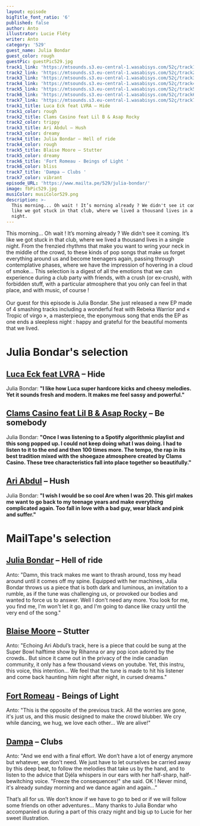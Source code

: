 ```yaml
---
layout: episode
bigTitle_font_ratio: '6'
published: false
author: Anto
illustrator: Lucie Fléty
writer: Anto
category: '529'
guest_name: Julia Bondar
guest_color: rough
guestPic: guestPic529.jpg
track1_link: 'https://mtsounds.s3.eu-central-1.wasabisys.com/52ç/track1.mp3'
track2_link: 'https://mtsounds.s3.eu-central-1.wasabisys.com/52ç/track2.mp3'
track3_link: 'https://mtsounds.s3.eu-central-1.wasabisys.com/52ç/track3.mp3'
track4_link: 'https://mtsounds.s3.eu-central-1.wasabisys.com/52ç/track4.mp3'
track5_link: 'https://mtsounds.s3.eu-central-1.wasabisys.com/52ç/track5.mp3'
track6_link: 'https://mtsounds.s3.eu-central-1.wasabisys.com/52ç/track6.mp3'
track7_link: 'https://mtsounds.s3.eu-central-1.wasabisys.com/52ç/track7.mp3'
track1_title: Luca Eck feat LVRA – Hide
track1_color: rough
track2_title: Clams Casino feat Lil B & Asap Rocky
track2_color: trippy
track3_title: Ari Abdul – Hush
track3_color: dreamy
track4_title: Julia Bondar – Hell of ride
track4_color: rough
track5_title: Blaise Moore – Stutter
track5_color: dreamy
track6_title: 'Fort Romeau - Beings of Light '
track6_color: bliss
track7_title: 'Dampa – Clubs '
track7_color: vibrant
episode_URL: 'https://www.mailta.pe/529/julia-bondar/'
image: fbPic529.jpg
musiColor: musiColor529.png
description: >-
  This morning... Oh wait ! It’s morning already ? We didn't see it coming. It’s
  like we got stuck in that club, where we lived a thousand lives in a single
  night.
---
```

<p id="introduction">
	This morning... Oh wait ! It’s morning already ?
We didn't see it coming. It’s like we got stuck in that club, where we lived a thousand lives in a single night.
  From the frenzied rhythms that make you want to wring your neck in the middle of the crowd, to these kinds of pop songs that make us forget everything around us and become teenagers again, passing through contemplative phases, where we have the impression of hovering in a cloud of smoke… This selection is a digest of all the emotions that we can experience during a club party with friends, with a crush (or ex-crush), with forbidden stuff, with a particular atmosphere that you only can feel in that place, and with music, of course !
	<br><br>
	Our guest for this episode is Julia Bondar. She just released a new EP made of 4 smashing tracks including a wonderful feat with Rebeka Warrior and « Tropic of virgo », a masterpiece, the eponymous song that ends the EP as one ends a sleepless night : happy and grateful for the beautiful moments that we lived.</p>

# Julia Bondar's selection


## [Luca Eck feat LVRA](https://soundcloud.com/iamlucaeck) – Hide

Julia Bondar: **"**I like how Luca super hardcore kicks and cheesy melodies. Yet it sounds fresh and modern. It makes me feel sassy and powerful.**"**

## [Clams Casino feat Lil B & Asap Rocky](https://clamscasinoofficial.bandcamp.com/) – Be somebody

Julia Bondar: **"**Once I was listening to a Spotify algorithmic playlist and this song popped up. I could not keep doing what I was doing. I had to listen to it to the end and then 100 times more. The tempo, the rap in its best tradition mixed with the shoegaze atmosphere created by Clams Casino. These tree characteristics fall into place together so beautifully.**"**

## [Ari Abdul](https://ariabdul.bandcamp.com/) – Hush

Julia Bondar: **"**I wish I would be so cool Are when I was 20. This girl makes me want to go back to my teenage years and make everything complicated again.
Too fall in love with a bad guy, wear black and pink and suffer.**"**

# MailTape's selection

## [Julia Bondar](https://juliabondar.bandcamp.com/) – Hell of ride

Anto: "Damn, this track makes me want to thrash around, toss my head around until it comes off my spine. Equipped with her machines, Julia Bondar throws us a piece that is both dark and luminous, an invitation to a rumble, as if the tune was challenging us, or provoked our bodies and wanted to force us to answer. Well I don't need any more. You look for me, you find me, I'm won't let it go, and I'm going to dance like crazy until the very end of the song."

## [Blaise Moore](https://soundcloud.com/blaisemoore) – Stutter

Anto: "Echoing Ari Abdul’s track, here is a piece that could be sung at the Super Bowl halftime show by Rihanna or any pop icon adored by the crowds.. But since it came out in the privacy of the indie canadian community, it only has a few thousand views on youtube. Yet, this instru, this voice, this intention... We feel that the tune is made to hit his listener and come back haunting him night after night, in cursed dreams."

## [Fort Romeau](https://fort-romeau.bandcamp.com/track/the-zone) - Beings of Light 

Anto: "This is the opposite of the previous track. All the worries are gone, it's just us, and this music designed to make the crowd blubber. We cry while dancing, we hug, we love each other… We are alive!"

## [Dampa](https://dampa.bandcamp.com/album/color-blind) – Clubs

Anto: "And we end with a final effort. We don’t have a lot of energy anymore but whatever, we don't need. We just have to let ourselves be carried away by this deep beat, to follow the melodies that take us by the hand, and to listen to the advice that Djéla whispers in our ears with her half-sharp, half-bewitching voice. "Freeze the consequences!" she said. OK ! Never mind, it's already sunday morning and we dance again and again…"

<p id="outroduction">That’s all for us. We don’t know if we have to go to bed or if we will follow some friends on other adventures… Many thanks to Julia Bondar who accompanied us during a part of this crazy night and big up to Lucie for her sweet illustration.</p>